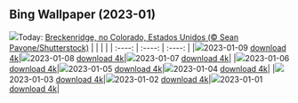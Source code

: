 ## Bing Wallpaper (2023-01)
![](https://global.bing.com/th?id=OHR.Breckenridge_PT-BR8969793974_UHD.jpg&w=1000)Today: [Breckenridge, no Colorado, Estados Unidos (© Sean Pavone/Shutterstock)](https://global.bing.com/th?id=OHR.Breckenridge_PT-BR8969793974_UHD.jpg)
|      |      |      |
| :----: | :----: | :----: |
|![](https://global.bing.com/th?id=OHR.Breckenridge_PT-BR8969793974_UHD.jpg&pid=hp&w=384&h=216&rs=1&c=4)2023-01-09 [download 4k](https://global.bing.com/th?id=OHR.Breckenridge_PT-BR8969793974_UHD.jpg)|![](https://global.bing.com/th?id=OHR.Mohair_PT-BR8477841787_UHD.jpg&pid=hp&w=384&h=216&rs=1&c=4)2023-01-08 [download 4k](https://global.bing.com/th?id=OHR.Mohair_PT-BR8477841787_UHD.jpg)|![](https://global.bing.com/th?id=OHR.Borovets_PT-BR8295387224_UHD.jpg&pid=hp&w=384&h=216&rs=1&c=4)2023-01-07 [download 4k](https://global.bing.com/th?id=OHR.Borovets_PT-BR8295387224_UHD.jpg)|
|![](https://global.bing.com/th?id=OHR.HIISSF_PT-BR8164535702_UHD.jpg&pid=hp&w=384&h=216&rs=1&c=4)2023-01-06 [download 4k](https://global.bing.com/th?id=OHR.HIISSF_PT-BR8164535702_UHD.jpg)|![](https://global.bing.com/th?id=OHR.Perihelion_PT-BR7931754099_UHD.jpg&pid=hp&w=384&h=216&rs=1&c=4)2023-01-05 [download 4k](https://global.bing.com/th?id=OHR.Perihelion_PT-BR7931754099_UHD.jpg)|![](https://global.bing.com/th?id=OHR.SandhillSleeping_PT-BR7648506825_UHD.jpg&pid=hp&w=384&h=216&rs=1&c=4)2023-01-04 [download 4k](https://global.bing.com/th?id=OHR.SandhillSleeping_PT-BR7648506825_UHD.jpg)|
|![](https://global.bing.com/th?id=OHR.HohenzollernBurg_PT-BR7442014246_UHD.jpg&pid=hp&w=384&h=216&rs=1&c=4)2023-01-03 [download 4k](https://global.bing.com/th?id=OHR.HohenzollernBurg_PT-BR7442014246_UHD.jpg)|![](https://global.bing.com/th?id=OHR.NorwayNYD_PT-BR6740843753_UHD.jpg&pid=hp&w=384&h=216&rs=1&c=4)2023-01-02 [download 4k](https://global.bing.com/th?id=OHR.NorwayNYD_PT-BR6740843753_UHD.jpg)|![](https://global.bing.com/th?id=OHR.SydneyNYE_PT-BR5711249068_UHD.jpg&pid=hp&w=384&h=216&rs=1&c=4)2023-01-01 [download 4k](https://global.bing.com/th?id=OHR.SydneyNYE_PT-BR5711249068_UHD.jpg)|
